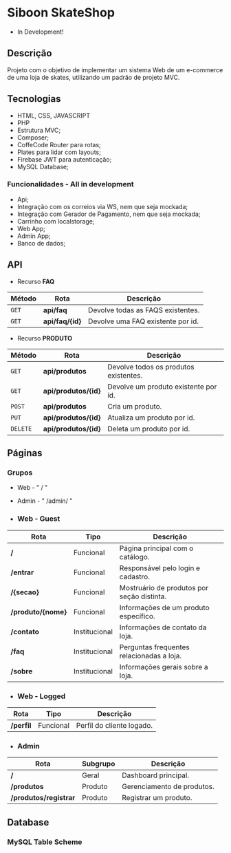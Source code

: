 # Siboon SkateShop

- In Development!

## Descrição

Projeto com o objetivo de implementar um sistema Web de um e-commerce de uma loja de skates, 
utilizando um padrão de projeto MVC.

## Tecnologias

- HTML, CSS, JAVASCRIPT
- PHP
- Estrutura MVC;
- Composer;
- CoffeCode Router para rotas;
- Plates para lidar com layouts;
- Firebase JWT para autenticação;
- MySQL Database;

### Funcionalidades - All in development

- Api; 
- Integração com os correios via WS, nem que seja mockada;
- Integração com Gerador de Pagamento, nem que seja mockada; 
- Carrinho com localstorage;
- Web App;
- Admin App;
- Banco de dados;

## API

- Recurso **FAQ**

| Método | Rota             | Descrição                         |
|--------|------------------|-----------------------------------|
| `GET`  | **api/faq**      | Devolve todas as FAQS existentes. |
| `GET`  | **api/faq/{id}** | Devolve uma FAQ existente por id. | 

- Recurso **PRODUTO**

| Método   | Rota                  | Descrição                             |
|----------|-----------------------|---------------------------------------|
| `GET`    | **api/produtos**      | Devolve todos os produtos existentes. |
| `GET`    | **api/produtos/{id}** | Devolve um produto existente por id.  |    
| `POST`   | **api/produtos**      | Cria um produto.                      |    
| `PUT`    | **api/produtos/{id}** | Atualiza um produto por id.           |    
| `DELETE` | **api/produtos/{id}** | Deleta um produto por id.             |    

## Páginas

### Grupos
- Web - " / "
- Admin - " /admin/ "

- ### Web - Guest

| Rota                | Tipo          | Descrição                                            |
|---------------------|---------------|------------------------------------------------------|
| **/**               | Funcional     | Página principal com o catálogo.                     |
| **/entrar**         | Funcional     | Responsável pelo login e cadastro.                   |
| **/{secao}**        | Funcional     | Mostruário de produtos por seção distinta.           |
| **/produto/{nome}** | Funcional     | Informações de um produto específico.                |
| **/contato**        | Institucional | Informações de contato da loja.                      |
| **/faq**            | Institucional | Perguntas frequentes relacionadas a loja.            |
| **/sobre**          | Institucional | Informações gerais sobre a loja.                     |

- ### Web - Logged

| Rota        | Tipo          | Descrição                 |
|-------------|---------------|---------------------------|
| **/perfil** | Funcional     | Perfil do cliente logado. |


- ### Admin

| Rota                    | Subgrupo | Descrição                  |
|-------------------------|----------|----------------------------|
| **/**                   | Geral    | Dashboard principal.       |
| **/produtos**           | Produto  | Gerenciamento de produtos. |
| **/produtos/registrar** | Produto  | Registrar um produto.      |


## Database
### MySQL Table Scheme